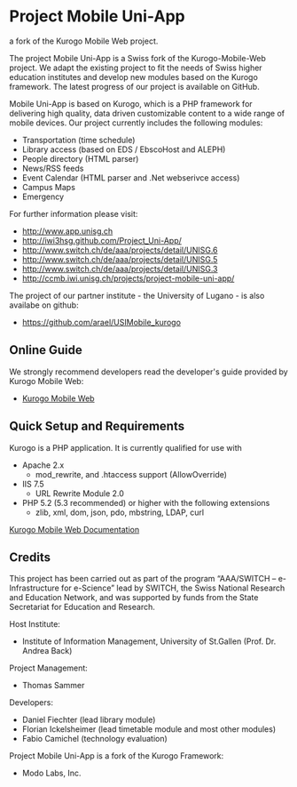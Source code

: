 # Project Mobile Uni-App
a fork of the Kurogo Mobile Web project.

The project Mobile Uni-App is a Swiss fork of the Kurogo-Mobile-Web project. We adapt the existing project to fit the needs of Swiss higher education institutes and develop new modules based on the Kurogo framework. The latest progress of our project is available on GitHub.

Mobile Uni-App is based on Kurogo, which is a PHP framework for delivering high quality, data driven customizable content to a wide
range of mobile devices. Our project currently includes the following modules:

* Transportation (time schedule)
* Library access (based on EDS / EbscoHost and ALEPH)
* People directory (HTML parser)
* News/RSS feeds
* Event Calendar (HTML parser and .Net webserivce access)
* Campus Maps
* Emergency

For further information please visit:

* http://www.app.unisg.ch
* http://iwi3hsg.github.com/Project_Uni-App/
* http://www.switch.ch/de/aaa/projects/detail/UNISG.6
* http://www.switch.ch/de/aaa/projects/detail/UNISG.5
* http://www.switch.ch/de/aaa/projects/detail/UNISG.3
* http://ccmb.iwi.unisg.ch/projects/project-mobile-uni-app/

The project of our partner institute - the University of Lugano - is also availabe on github:
* https://github.com/arael/USIMobile_kurogo


## Online Guide

We strongly recommend developers read the developer's guide provided by Kurogo Mobile Web:

* [Kurogo Mobile Web](http://kurogo.org/docs/mw/)

## Quick Setup and Requirements

Kurogo is a PHP application. It is currently qualified for use with

* Apache 2.x
    * mod_rewrite, and .htaccess support (AllowOverride)
* IIS 7.5
   * URL Rewrite Module 2.0
* PHP 5.2 (5.3 recommended) or higher with the following extensions
    * zlib, xml, dom, json, pdo, mbstring, LDAP, curl

[Kurogo Mobile Web Documentation](http://kurogo.org/docs)

## Credits

This project has been carried out as part of the program “AAA/SWITCH – e-Infrastructure for e-Science” 
lead by SWITCH, the Swiss National Research and Education Network, and was supported by funds from the 
State Secretariat for Education and Research.

Host Institute:
* Institute of Information Management, University of St.Gallen (Prof. Dr. Andrea Back)

Project Management: 
* Thomas Sammer

Developers:
* Daniel Fiechter (lead library module)
* Florian Ickelsheimer (lead timetable module and most other modules)
* Fabio Camichel (technology evaluation)


Project Mobile Uni-App is a fork of the Kurogo Framework:
* Modo Labs, Inc.
